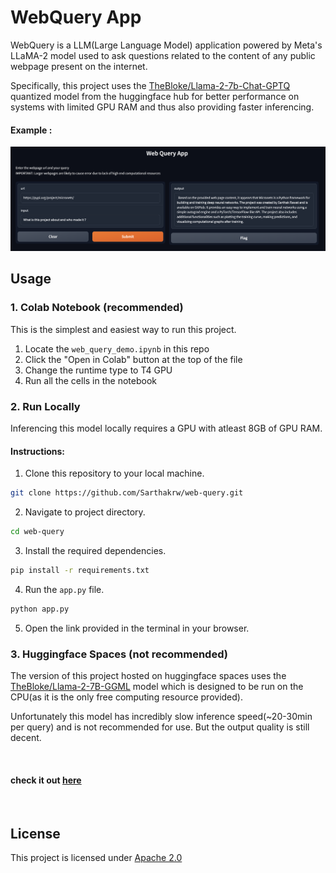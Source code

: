 # WebQuery App
WebQuery is a LLM(Large Language Model) application powered by Meta's LLaMA-2 model used to ask questions related to the content of any public webpage present on the internet.

Specifically, this project uses the [TheBloke/Llama-2-7b-Chat-GPTQ](https://huggingface.co/TheBloke/Llama-2-7b-Chat-GPTQ) quantized model from the huggingface hub for better performance on systems with limited GPU RAM and thus also providing faster inferencing.

#### Example :
![example](example.png)

## Usage

### 1. Colab Notebook (recommended)

This is the simplest and easiest way to run this project.

1. Locate the `web_query_demo.ipynb` in this repo
2. Click the "Open in Colab" button at the top of the file
3. Change the runtime type to T4 GPU
4. Run all the cells in the notebook

### 2. Run Locally

Inferencing this model locally requires a GPU with atleast 8GB of GPU RAM.

#### Instructions:

1. Clone this repository to your local machine.
```bash
git clone https://github.com/Sarthakrw/web-query.git
```

2. Navigate to project directory.
```bash
cd web-query
```

3. Install the required dependencies. 
```bash
pip install -r requirements.txt
```

4. Run the `app.py` file.
```bash
python app.py
```

5. Open the link provided in the terminal in your browser.

### 3. Huggingface Spaces (not recommended)

The version of this project hosted on huggingface spaces uses the [TheBloke/Llama-2-7B-GGML](https://huggingface.co/TheBloke/Llama-2-7B-GGML) model which is designed to be run on the CPU(as it is the only free computing resource provided).

Unfortunately this model has incredibly slow inference speed(~20-30min per query) and is not recommended for use. But the output quality is still decent.

<br>

#### check it out [here](https://huggingface.co/spaces/sarthakrw/web-query)

<br>



## License

This project is licensed under [Apache 2.0](LICENSE)
